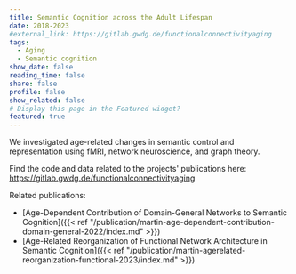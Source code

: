 ```yaml
---
title: Semantic Cognition across the Adult Lifespan
date: 2018-2023
#external_link: https://gitlab.gwdg.de/functionalconnectivityaging
tags:
  - Aging
  - Semantic cognition
show_date: false
reading_time: false
share: false
profile: false
show_related: false
# Display this page in the Featured widget?
featured: true
---
```


We investigated age-related changes in semantic control and representation using fMRI, network neuroscience, and graph theory.

Find the code and data related to the projects' publications here: https://gitlab.gwdg.de/functionalconnectivityaging

Related publications:
- [Age-Dependent Contribution of Domain-General Networks to Semantic Cognition]({{< ref "/publication/martin-age-dependent-contribution-domain-general-2022/index.md" >}})
- [Age-Related Reorganization of Functional Network Architecture in Semantic Cognition]({{< ref "/publication/martin-agerelated-reorganization-functional-2023/index.md" >}})

<!--more-->
